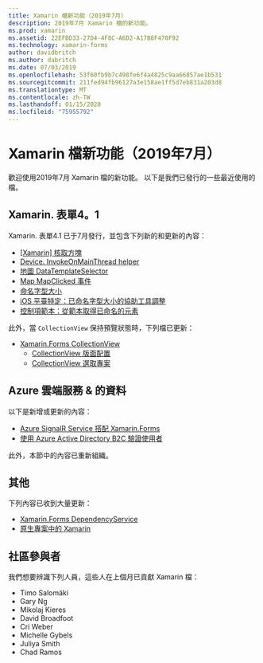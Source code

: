 ```yaml
---
title: Xamarin 檔新功能（2019年7月）
description: 2019年7月 Xamarin 檔的新功能。
ms.prod: xamarin
ms.assetid: 22EFBD33-27D4-4F8C-A6D2-A17B8F470F92
ms.technology: xamarin-forms
author: davidbritch
ms.author: dabritch
ms.date: 07/03/2019
ms.openlocfilehash: 53f60fb9b7c498fe6f4a4825c9aa66857ae1b531
ms.sourcegitcommit: 211fed94fb96127a3e158ae1ff5d7eb831a203d8
ms.translationtype: MT
ms.contentlocale: zh-TW
ms.lasthandoff: 01/15/2020
ms.locfileid: "75955792"
---
```

# <a name="xamarin-docs-whats-new-july-2019"></a>Xamarin 檔新功能（2019年7月）

歡迎使用2019年7月 Xamarin 檔的新功能。 以下是我們已發行的一些最近使用的檔。

## <a name="xamarinforms-41"></a>Xamarin. 表單4。1

Xamarin. 表單4.1 已于7月發行，並包含下列新的和更新的內容：

- [[Xamarin] 核取方塊](https://docs.microsoft.com/xamarin/xamarin-forms/user-interface/checkbox)
- [Device. InvokeOnMainThread helper](https://docs.microsoft.com/xamarin/xamarin-forms/platform/device#interact-with-the-ui-from-background-threads)
- [地圖 DataTemplateSelector](https://docs.microsoft.com/xamarin/xamarin-forms/user-interface/map#choose-item-appearance-at-runtime)
- [Map MapClicked 事件](https://docs.microsoft.com/xamarin/xamarin-forms/user-interface/map#map-clicks)
- [命名字型大小](https://docs.microsoft.com/xamarin/xamarin-forms/user-interface/text/fonts#named-font-sizes)
- [iOS 平臺特定：已命名字型大小的協助工具調整](https://docs.microsoft.com/xamarin/xamarin-forms/platform/ios/named-font-size-scaling)
- [控制項範本：從範本取得已命名的元素](https://docs.microsoft.com/xamarin/xamarin-forms/app-fundamentals/templates/control-templates.md#get-a-named-element-from-a-template)

此外，當 `CollectionView` 保持預覽狀態時，下列檔已更新：

- [Xamarin.Forms CollectionView](~/xamarin-forms/user-interface/collectionview/index.md)
  - [CollectionView 版面配置](~/xamarin-forms/user-interface/collectionview/layout.md)
  - [CollectionView 選取專案](~/xamarin-forms/user-interface/collectionview/selection.md)

## <a name="data--azure-cloud-services"></a>Azure 雲端服務 & 的資料

以下是新增或更新的內容：

- [Azure SignalR Service 搭配 Xamarin.Forms](https://docs.microsoft.com/xamarin/xamarin-forms/data-cloud/serverless/azure-signalr)
- [使用 Azure Active Directory B2C 驗證使用者](~/xamarin-forms/data-cloud/authentication/azure-ad-b2c.md)

此外，本節中的內容已重新組織。

## <a name="other"></a>其他

下列內容已收到大量更新：

- [Xamarin.Forms DependencyService](https://docs.microsoft.com/xamarin/xamarin-forms/app-fundamentals/dependency-service/)
- [原生專案中的 Xamarin](https://docs.microsoft.com/xamarin/xamarin-forms/platform/native-forms)

## <a name="community-contributors"></a>社區參與者

我們想要辨識下列人員，這些人在上個月已貢獻 Xamarin 檔：

- Timo Salomäki
- Gary Ng
- Mikolaj Kieres
- David Broadfoot
- Cri Weber
- Michelle Gybels
- Juliya Smith
- Chad Ramos
